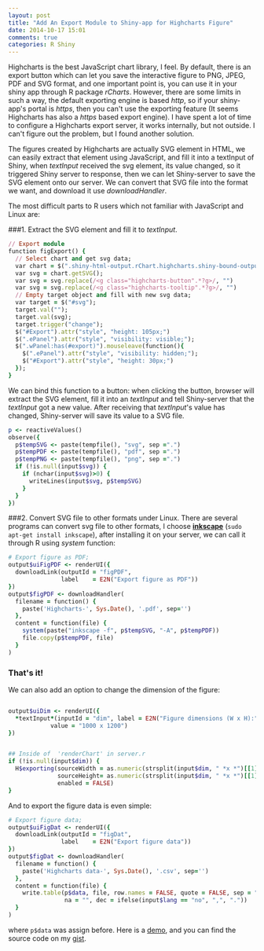 ```yaml
---
layout: post
title: "Add An Export Module to Shiny-app for Highcharts Figure"
date: 2014-10-17 15:01
comments: true
categories: R Shiny
---
```


Highcharts is the best JavaScript chart library, I feel. By default, there is an export button which can let you save the interactive figure to PNG, JPEG, PDF and SVG format, and one important point is, you can use it in your shiny app through R package *rCharts*. However, there are some limits in such a way, the default exporting engine is based *http*, so if your shiny-app's portal is *https*, then you can't use the exporting feature (It seems Highcharts has also a *https* based export engine). I have spent a lot of time to configure a Highcharts export server, it works internally, but not outside. I can't figure out the problem, but I found another solution. 


The figures created by Highcharts are actually SVG element in HTML, we can easily extract that element using JavaScript, and fill it into a textInput of Shiny, when *textInput* received the svg element, its value changed, so it triggered Shiny server to response, then we can let Shiny-server to save the SVG element onto our server. We can convert that SVG file into the format we want, and download it use *downloadHandler*. 


The most difficult parts to R users which not familiar with JavaScript and Linux are: 

###1. Extract the SVG element and fill it to *textInput*.

``` ruby
// Export module
function figExport() {
  // Select chart and get svg data;
  var chart = $(".shiny-html-output.rChart.highcharts.shiny-bound-output").highcharts()
  var svg = chart.getSVG();
  var svg = svg.replace(/<g class="highcharts-button".*?g>/, "")
  var svg = svg.replace(/<g class="highcharts-tooltip".*?g>/, "")
  // Empty target object and fill with new svg data;
  var target = $("#svg");
  target.val("");
  target.val(svg);
  target.trigger("change");
  $("#Export").attr("style", "height: 105px;")
  $(".ePanel").attr("style", "visibility: visible;");
  $(".wPanel:has(#export)").mouseleave(function(){
    $(".ePanel").attr("style", "visibility: hidden;");
    $("#Export").attr("style", "height: 30px;")
  });
}
``` 

We can bind this function to a button: when clicking the button, browser will extract the SVG element, fill it into an *textInput* and tell Shiny-server that the *textInput* got a new value. After receiving that *textInput*'s value has changed, Shiny-server will save its value to a SVG file. 

``` ruby
p <- reactiveValues()
observe({
  p$tempSVG <- paste(tempfile(), "svg", sep =".")
  p$tempPDF <- paste(tempfile(), "pdf", sep =".")
  p$tempPNG <- paste(tempfile(), "png", sep =".")
  if (!is.null(input$svg)) {
    if (nchar(input$svg)>0) {
      writeLines(input$svg, p$tempSVG)
    }
  }
})

``` 



###2. Convert SVG file to other formats under Linux.
There are several programs can convert svg file to other formats, I choose **[inkscape](https://apps.ubuntu.com/cat/applications/precise/inkscape/)** (<code>sudo apt-get install inkscape</code>), after installing it on your server, we can call it through R using *system* function: 

``` ruby
# Export figure as PDF;
output$uiFigPDF <- renderUI({
  downloadLink(outputId = "figPDF", 
               label    = E2N("Export figure as PDF"))
})
output$figPDF <- downloadHandler(
  filename = function() {
    paste('Highcharts-', Sys.Date(), '.pdf', sep='')
  },
  content = function(file) {
    system(paste("inkscape -f", p$tempSVG, "-A", p$tempPDF))
    file.copy(p$tempPDF, file)
  }
)

``` 


### That's it!

We can also add an option to change the dimension of the figure: 

``` ruby

output$uiDim <- renderUI({
  *textInput*(inputId = "dim", label = E2N("Figure dimensions (W x H):"), 
            value = "1000 x 1200")
})


## Inside of  'renderChart' in server.r     
if (!is.null(input$dim)) {
  H$exporting(sourceWidth = as.numeric(strsplit(input$dim, " *x *")[[1]][1]),
              sourceHeight= as.numeric(strsplit(input$dim, " *x *")[[1]][2]),
              enabled = FALSE)
}

``` 

And to export the figure data is even simple: 


``` ruby
# Export figure data;
output$uiFigDat <- renderUI({
  downloadLink(outputId = "figDat", 
               label    = E2N("Export figure data"))
})
output$figDat <- downloadHandler(
  filename = function() {
    paste('Highcharts data-', Sys.Date(), '.csv', sep='')
  },
  content = function(file) {
    write.table(p$data, file, row.names = FALSE, quote = FALSE, sep = ";", 
                na = "", dec = ifelse(input$lang == "no", ",", "."))
  }
)

``` 

where <code>p$data</code> was assign before. Here is a [demo](http://188.226.199.99/shinyExport/), and you can find the source code on my [gist](https://gist.github.com/withr/59cc48edc1658b61ea4e).






